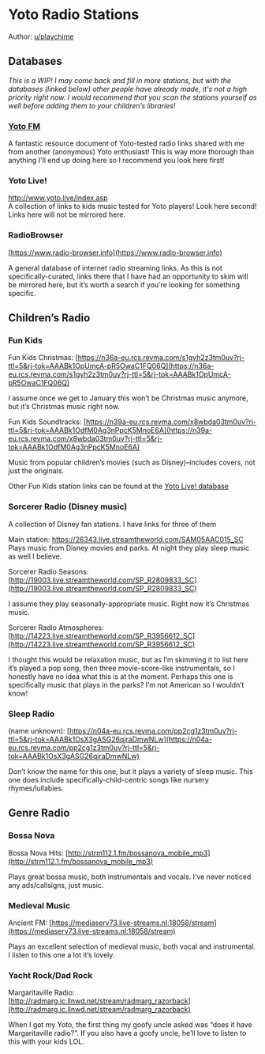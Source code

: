 # Yoto Radio Stations

Author: [u/playchime](https://www.reddit.com/u/playchime)

## Databases
*This is a WIP! I may come back and fill in more stations, but with the databases (linked below) other people have already made, it's not a high priority right now.  I would recommend that you scan the stations yourself as well before adding them to your children’s libraries!*

  

### [Yoto FM](https://docs.google.com/spreadsheets/d/e/2PACX-1vSb2f39I9zuhKfxu5iD1AgIDy5n5B2QpEs1wzcnG-SHZe4rywO_CSkEc0v2vkZlM6IwjgWp0NeCgVL6/pubhtml?gid=0&single=true)

A fantastic resource document of Yoto-tested radio links shared with me from another (anonymous) Yoto enthusiast! This is way more thorough than anything I'll end up doing here so I recommend you look here first!

### Yoto Live!

[http://www.yoto.live/index.asp  
](http://www.yoto.live/index.asp)A collection of links to kids music tested for Yoto players! Look here second! Links here will not be mirrored here.

### RadioBrowser

[https://www.radio-browser.info](https://www.radio-browser.info)

A general database of internet radio streaming links. As this is not specifically-curated, links there that I have had an opportunity to skim will be mirrored here, but it’s worth a search if you’re looking for something specific.
  
  

## Children’s Radio

### Fun Kids

Fun Kids Christmas: [https://n36a-eu.rcs.revma.com/s1gvh2z3tm0uv?rj-ttl=5&rj-tok=AAABk1OpUmcA-pR5OwaC1FQ06Q](https://n36a-eu.rcs.revma.com/s1gvh2z3tm0uv?rj-ttl=5&rj-tok=AAABk1OpUmcA-pR5OwaC1FQ06Q)

I assume once we get to January this won’t be Christmas music anymore, but it’s Christmas music right now.

Fun Kids Soundtracks: [https://n39a-eu.rcs.revma.com/x8wbda03tm0uv?rj-ttl=5&rj-tok=AAABk1OdfM0Ag3nPpcK5MnoE6A](https://n39a-eu.rcs.revma.com/x8wbda03tm0uv?rj-ttl=5&rj-tok=AAABk1OdfM0Ag3nPpcK5MnoE6A)

Music from popular children’s movies (such as Disney)–includes covers, not just the originals.  

Other Fun Kids station links can be found at the [Yoto Live! database](http://www.yoto.live/index.asp)

### Sorcerer Radio (Disney music)

A collection of Disney fan stations. I have links for three of them

Main station:  [https://26343.live.streamtheworld.com/SAM05AAC015_SC  
](https://26343.live.streamtheworld.com/SAM05AAC015_SC)Plays music from Disney movies and parks. At night they play sleep music as well I believe.

Sorcerer Radio Seasons:  [http://19003.live.streamtheworld.com/SP_R2809833_SC](http://19003.live.streamtheworld.com/SP_R2809833_SC)

I assume they play seasonally-appropriate music. Right now it’s Christmas music.

Sorcerer Radio Atmospheres: [http://14223.live.streamtheworld.com/SP_R3956612_SC](http://14223.live.streamtheworld.com/SP_R3956612_SC)

I thought this would be relaxation music, but as I’m skimming it to list here it’s played a pop song, then three movie-score-like instrumentals, so I honestly have no idea what this is at the moment. Perhaps this one is specifically music that plays in the parks? I’m not American so I wouldn’t know!

### Sleep Radio

(name unknown): [https://n04a-eu.rcs.revma.com/pp2cg1z3tm0uv?rj-ttl=5&rj-tok=AAABk1OsX3gASG26qjraDmwNLw](https://n04a-eu.rcs.revma.com/pp2cg1z3tm0uv?rj-ttl=5&rj-tok=AAABk1OsX3gASG26qjraDmwNLw)

Don’t know the name for this one, but it plays a variety of sleep music. This one does include specifically-child-centric songs like nursery rhymes/lullabies.

  
  

## Genre Radio

### Bossa Nova

Bossa Nova Hits:  [http://strm112.1.fm/bossanova_mobile_mp3](http://strm112.1.fm/bossanova_mobile_mp3)

Plays great bossa music, both instrumentals and vocals. I’ve never noticed any ads/callsigns, just music.

### Medieval Music

Ancient FM: [https://mediaserv73.live-streams.nl:18058/stream](https://mediaserv73.live-streams.nl:18058/stream)

Plays an excellent selection of medieval music, both vocal and instrumental. I listen to this one a lot it’s lovely.

  

### Yacht Rock/Dad Rock

Margaritaville Radio:  [http://radmarg.ic.llnwd.net/stream/radmarg_razorback](http://radmarg.ic.llnwd.net/stream/radmarg_razorback)

When I got my Yoto, the first thing my goofy uncle asked was “does it have Margaritaville radio?”. If you also have a goofy uncle, he’ll love to listen to this with your kids LOL.